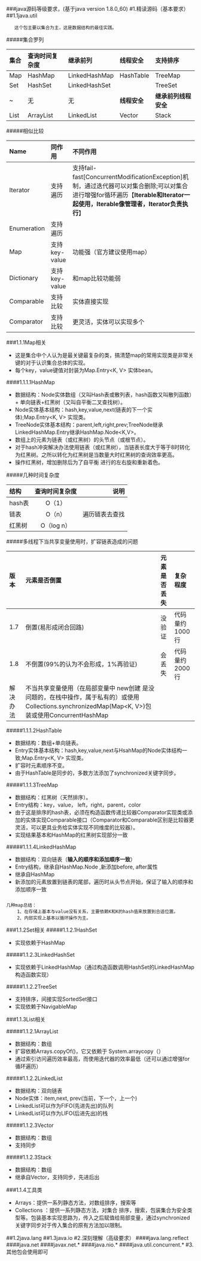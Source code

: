 ###java源码等级要求，(基于java version 1.8.0_60)
#1.精读源码（基本要求）
##1.1java.util

       这个包主要以集合为主，这是数据结构的最佳实践。

#####集合罗列

|集合|  查询时间复杂度  |继承前列 |线程安全|支持排序|
| :------------ |:--|:---|:--|:--|
|Map |HashMap|LinkedHashMap |HashTable |TreeMap|
|Set |HashSet|LinkedHashSet ||TreeSet|
|~ |无| 无|**线程安全**|**继承前列线程安全**|
|List |ArrayList| LinkedList|Vector|Stack|

#####相似比较

|Name|  同作用  |不同作用|
| :------------ |:--|:--|
|Iterator|支持遍历 |支持fail-fast[ConcurrentModificationException]机制，通过迭代器可以对集合删除;可以对集合进行增强for循环遍历【**Iterable和Iterator一起使用，Iterable像管理者，Iterator负责执行**】|
|Enumeration| 支持遍历| |
|Map|支持key-value | 功能强（官方建议使用map）|
|Dictionary| 支持key-value|和map比较功能弱 |
|Comparable|支持比较 | 实体直接实现|
|Comparator| 支持比较|更灵活，实体可以实现多个|

###1.1.1Map相关
- 这是集合中个人认为是最关键最复杂的类，搞清楚map的常用实现类是非常关键的对于认识集合总体的实现。
- 每个key，value键值对封装为Map.Entry<K, V> 实体bean。

####1.1.1.1HashMap
- 数据结构：Node实体数组（又叫Hash表或散列表，hash函数又叫散列函数）+ 单向链表+红黑树（又叫自平衡二叉查找树）。
- Node实体基本结构：hash,key,value,next(链表的下一个实体);Map.Entry<K, V> 实现类。
- TreeNode实体基本结构：parent,left,right,prev;TreeNode继承LinkedHashMap.Entry继承HashMap.Node<K,V>。
- 数组上的元素为链表（或红黑树）的头节点（或根节点）。
- 对于hash冲突解决办法使用链表（或红黑树），当链表长度大于等于8时转化为红黑树。之所以转化为红黑树是当数量大时红黑树的查询效率更高。
- 操作红黑树，增加删除后为了自平衡 进行的左右旋和重新着色。

#####几种时间复杂度

|结构|  查询时间复杂度  |说明 |
| :------------ |:---------------:| -----:|
|hash表 |O（1）|       |
|链表 |  O（n）|遍历链表去查找 |
|红黑树 | O（log n）|  |

#####多线程下当共享变量使用时，扩容链表造成的问题


|版本|  元素是否倒置  |元素是否丢失 |复杂程度|
| :------------ |:---------------|:-----|:-----|
|1.7  | 倒置(易形成闭合回路) | 没验证|代码量约1000行|
|1.8  | 不倒置(99%的认为不会形成，1%再验证) |会丢失|代码量约2000行|
|解决办法| 不当共享变量使用（在局部变量中 new创建 是没问题的，在栈中操作，属于私有的）或使用Collections.synchronizedMap(Map<K, V>)包装或使用ConcurrentHashMap |||
#####1.1.1.2HashTable
- 数据结构：数组+单向链表。
- Entry实体基本结构：hash,key,value,next与HsahMap的Node实体结构一致;Map.Entry<K, V> 实现类。
- 扩容时元素顺序不变。
- 由于HashTable是同步的，多数方法添加了synchronized关键字同步。

#####1.1.1.3TreeMap
- 数据结构：红黑树（天然排序）。
- Entry结构：key，value， left，right，parent，color
- 由于这是排序的hash表，必须在构造函数传递比较器Comparator实现类或添加的实体实现Comparable接口（Comparator和Comparable区别是比较器更灵活，可以更具业务给实体实现不同维度的比较器）。
- 实现结果基本和HashMap的红黑树实现部分一致

#####1.1.1.4LinkedHashMap
- 数据结构：双向链表（**输入的顺序和添加顺序一致**）
- Entry结构，继承自HashMap.Node ,新添加before, after属性
- 继承自HashMap
- 新添加的元素放置到链表的尾部，遍历时从头节点开始，保证了输入的顺序和添加顺序一致

###         
    几种map总结：
        1、在存储上基本与value没有关系，主要依赖K和K的hash值来放置到合适位置。
        2、内部实现上基本以循环操作为主。

###1.1.2Set相关
#####1.1.2.1HashSet
- 实现依赖于HashMap

#####1.1.2.3LinkedHashSet
- 实现依赖于LinkedHashMap（通过构造函数调用HashSet的LinkedHashMap构造函数实现）

#####1.1.2.2TreeSet
- 支持排序，间接实现SortedSet接口
- 实现依赖于NavigableMap

###1.1.3List相关

#####1.1.2.1ArrayList
- 数据结构：数组
- 扩容依赖Arrays.copyOf()，它又依赖于 System.arraycopy（）
- 通过索引访问遍历效率最高，而使用迭代器的效率最低（还可以通过增强for循环遍历）

#####1.1.2.2LinkedList
- 数据结构：双向链表
- Node实体：item,next, prev(当前，下一个，上一个)
- LinkedList可以作为FIFO(先进先出)的队列
- LinkedList可以作为LIFO(后进先出)的栈

#####1.1.2.3Vector
- 数据结构：数组
- 支持同步

#####1.1.2.3Stack
- 数据结构：数组
- 继承自Vector，支持同步，先进后出

###1.1.4工具类
- Arrays：提供一系列静态方法，对数组排序，搜索等
- Collections ：提供一系列静态方法，对集合 排序，搜索，包装集合为安全类型等。包装基本实现思路为，传入之后赋值给局部变量，通过synchronized关键字同步对于传入集合的原有方法加以限制。

##1.2java.lang
##1.3java.io
#2.深刻理解（高级要求）
####java.lang.reflect
####java.net
####javax.net.*
####java.nio.*
####java.util.concurrent.*
#3.其他包会使用即可
